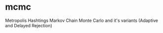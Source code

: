 # mcmc
Metropolis Hashtings Markov Chain Monte Carlo and it's variants (Adaptive and Delayed Rejection)
